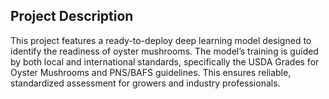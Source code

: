 ## Project Description 

This project features a ready-to-deploy deep learning model designed to identify the readiness of oyster mushrooms. The model’s training is guided by both local and international standards, specifically the USDA Grades for Oyster Mushrooms and PNS/BAFS guidelines. This ensures reliable, standardized assessment for growers and industry professionals.
